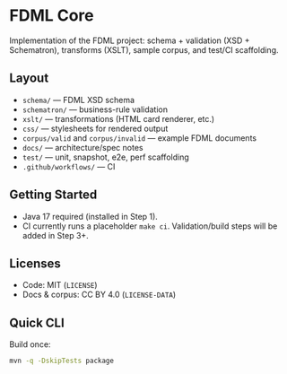 # FDML Core

Implementation of the FDML project: schema + validation (XSD + Schematron), transforms (XSLT), sample corpus, and test/CI scaffolding.

## Layout
- `schema/` — FDML XSD schema
- `schematron/` — business-rule validation
- `xslt/` — transformations (HTML card renderer, etc.)
- `css/` — stylesheets for rendered output
- `corpus/valid` and `corpus/invalid` — example FDML documents
- `docs/` — architecture/spec notes
- `test/` — unit, snapshot, e2e, perf scaffolding
- `.github/workflows/` — CI

## Getting Started
- Java 17 required (installed in Step 1).
- CI currently runs a placeholder `make ci`. Validation/build steps will be added in Step 3+.

## Licenses
- Code: MIT (`LICENSE`)
- Docs & corpus: CC BY 4.0 (`LICENSE-DATA`)

## Quick CLI

Build once:
```bash
mvn -q -DskipTests package
